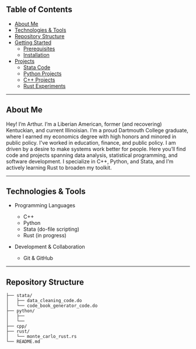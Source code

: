 ## Table of Contents
- [About Me](#about-me)  
- [Technologies & Tools](#technologies--tools)  
- [Repository Structure](#project-structure)  
- [Getting Started](#getting-started)  
  - [Prerequisites](#prerequisites)  
  - [Installation](#installation)  
- [Projects](#projects)  
  - [Stata Code](#stata-code)  
  - [Python Projects](#python-projects)  
  - [C++ Projects](#c-projects)  
  - [Rust Experiments](#rust-experiments)  

---
## About Me
<p>Hey! I’m Arthur. I’m a Liberian American, former (and recovering) Kentuckian, and current Illinoisian. I’m a proud Dartmouth College graduate, where I earned my economics degree with high honors and minored in public policy. I've worked in education, finance, and public policy. I am driven by a desire to make systems work better for people. Here you’ll find code and projects spanning data analysis, statistical programming, and software development. I specialize in C++, Python, and Stata, and I’m actively learning Rust to broaden my toolkit.</p>

---
## Technologies & Tools
- Programming Languages  
  - C++  
  - Python  
  - Stata (do-file scripting)  
  - Rust (in progress)  

- Development & Collaboration  
  - Git & GitHub    
---
## Repository Structure

```plaintext
├── stata/
│   ├── data_cleaning_code.do
│   └── code_book_generator_code.do
├── python/
│   ├── 
│   └── 
├── cpp/
├── rust/
│   └── monte_carlo_rust.rs
└── README.md
